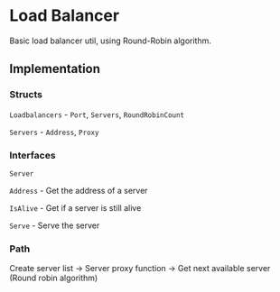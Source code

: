 # Load Balancer

Basic load balancer util, using Round-Robin algorithm.

## Implementation

### Structs

`Loadbalancers` - `Port`, `Servers`, `RoundRobinCount` 

`Servers` - `Address`, `Proxy`

### Interfaces

`Server`

`Address` - Get the address of a server

`IsAlive` - Get if a server is still alive

`Serve` - Serve the server

### Path

Create server list -> Server proxy function -> Get next available server (Round robin algorithm)

